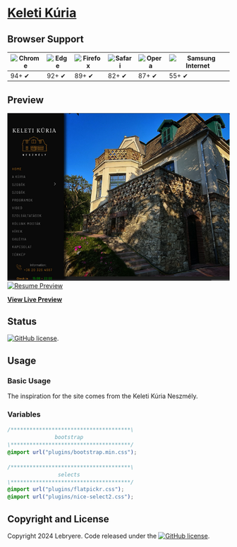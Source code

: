 # [Keleti Kúria](https://lebryere.github.io/Keleti-kuria/)

## Browser Support

![Chrome](https://raw.githubusercontent.com/alrra/browser-logos/master/src/chrome/chrome_48x48.png) | ![Edge](https://raw.githubusercontent.com/alrra/browser-logos/master/src/edge/edge_48x48.png) | ![Firefox](https://raw.githubusercontent.com/alrra/browser-logos/master/src/firefox/firefox_48x48.png) | ![Safari](https://raw.githubusercontent.com/alrra/browser-logos/master/src/safari/safari_48x48.png) | ![Opera](https://raw.githubusercontent.com/alrra/browser-logos/master/src/opera/opera_48x48.png) | ![Samsung Internet](https://raw.githubusercontent.com/alrra/browser-logos/master/src/samsung-internet/samsung-internet_48x48.png)
--- | --- | --- | --- | --- | --- |
94+ ✔ | 92+ ✔ | 89+ ✔ | 82+ ✔ | 87+ ✔ | 55+ ✔ |

## Preview

[![Resume Preview](preview.jpg)](https://lebryere.github.io/Keleti-kuria/)
[![Resume Preview](preview-2.jpg)](https://lebryere.github.io/Keleti-kuria/)

**[View Live Preview](https://lebryere.github.io/Keleti-kuria/)**

## Status

[![GitHub license](https://img.shields.io/badge/license-MIT-green?&style=plastic)](https://raw.githubusercontent.com/LeBryere/Keleti-kuria/master/LICENSE).

## Usage

### Basic Usage


The inspiration for the site comes from the Keleti Kúria Neszmély.

### Variables
```css
/**************************************\
               bootstrap
\**************************************/
@import url("plugins/bootstrap.min.css");

/**************************************\
                selects
\**************************************/
@import url("plugins/flatpickr.css");
@import url("plugins/nice-select2.css");
```

## Copyright and License

Copyright 2024 Lebryere. Code released under the [![GitHub license](https://img.shields.io/badge/license-MIT-green?&style=plastic)](https://raw.githubusercontent.com/LeBryere/Keleti-kuriamaster/LICENSE).
